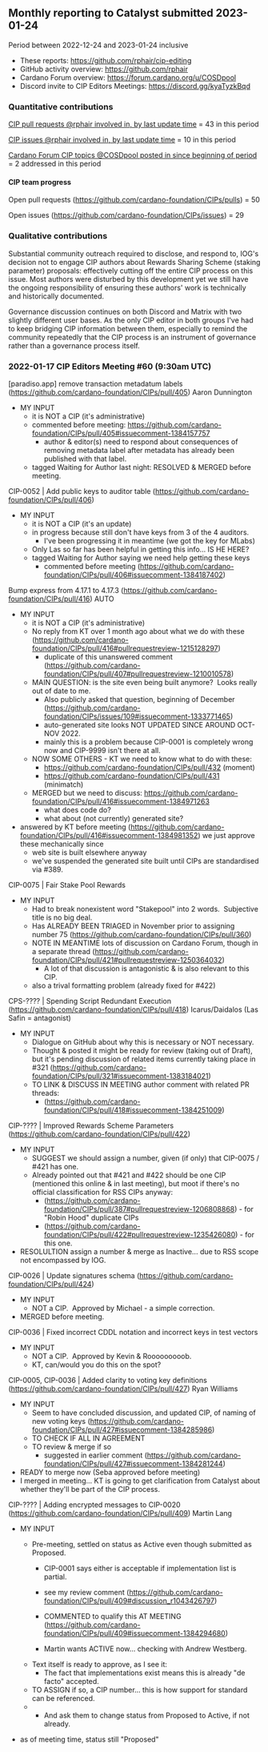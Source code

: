 ## Monthly reporting to Catalyst submitted 2023-01-24

Period between 2022-12-24 and 2023-01-24 inclusive

- These reports: https://github.com/rphair/cip-editing
- GitHub activity overview: https://github.com/rphair
- Cardano Forum overview: https://forum.cardano.org/u/COSDpool
- Discord invite to CIP Editors Meetings: https://discord.gg/kyaTyzkBqd

### Quantitative contributions

[CIP pull requests @rphair involved in, by last update time](https://github.com/cardano-foundation/CIPs/pulls?q=is%3Apr+involves%3Arphair+sort%3Aupdated-desc) = 43 in this period

[CIP issues @rphair involved in, by last update time](https://github.com/cardano-foundation/CIPs/issues?q=is%3Aissue+involves%3Arphair+sort%3Aupdated-desc) = 10 in this period

[Cardano Forum CIP topics @COSDpool posted in since beginning of period](https://forum.cardano.org/search?q=%23developers%3Acips%20%40COSDpool%20after%3A2022-12-24) = 2 addressed in this period

#### CIP team progress

Open pull requests (https://github.com/cardano-foundation/CIPs/pulls) = 50

Open issues (https://github.com/cardano-foundation/CIPs/issues) = 29

### Qualitative contributions

Substantial community outreach required to disclose, and respond to, IOG's decision not to engage CIP authors about Rewards Sharing Scheme (staking parameter) proposals: effectively cutting off the entire CIP process on this issue.  Most authors were disturbed by this development yet we still have the ongoing responsibility of ensuring these authors' work is technically and historically documented.

Governance discussion continues on both Discord and Matrix with two slightly different user bases.  As the only CIP editor in both groups I've had to keep bridging CIP information between them, especially to remind the community repeatedly that the CIP process is an instrument of governance rather than a governance process itself.

### 2022-01-17 CIP Editors Meeting #60 (9:30am UTC)

[paradiso.app] remove transaction metadatum labels (https://github.com/cardano-foundation/CIPs/pull/405) Aaron Dunnington

-   MY INPUT
    -   it is NOT a CIP (it's administrative)
    -   commented before meeting: https://github.com/cardano-foundation/CIPs/pull/405#issuecomment-1384157757
        -   author & editor(s) need to respond about consequences of removing metadata label after metadata has already been published with that label.
    -   tagged Waiting for Author last night: RESOLVED & MERGED before meeting.

CIP-0052 | Add public keys to auditor table (https://github.com/cardano-foundation/CIPs/pull/406)

-   MY INPUT
    -   it is NOT a CIP (it's an update)
    -   in progress because still don't have keys from 3 of the 4 auditors.
        -   I've been progressing it in meantime (we got the key for MLabs)
    -   Only Las so far has been helpful in getting this info... IS HE HERE?
    -   tagged Waiting for Author saying we need help getting these keys
        -   commented before meeting (https://github.com/cardano-foundation/CIPs/pull/406#issuecomment-1384187402)

Bump express from 4.17.1 to 4.17.3 (https://github.com/cardano-foundation/CIPs/pull/416) AUTO

-   MY INPUT
    -   it is NOT a CIP (it's administrative)
    -   No reply from KT over 1 month ago about what we do with these (https://github.com/cardano-foundation/CIPs/pull/416#pullrequestreview-1215128297)
        -   duplicate of this unanswered comment (https://github.com/cardano-foundation/CIPs/pull/407#pullrequestreview-1210010578)
    -   MAIN QUESTION: is the site even being built anymore?  Looks really out of date to me.
        -   Also publicly asked that question, beginning of December (https://github.com/cardano-foundation/CIPs/issues/109#issuecomment-1333771465)
        -   auto-generated site looks NOT UPDATED SINCE AROUND OCT-NOV 2022.
        -   mainly this is a problem because CIP-0001 is completely wrong now and CIP-9999 isn't there at all.
    -   NOW SOME OTHERS - KT we need to know what to do with these:
        -   https://github.com/cardano-foundation/CIPs/pull/432 (moment)
        -   https://github.com/cardano-foundation/CIPs/pull/431 (minimatch)
    -   MERGED but we need to discuss: https://github.com/cardano-foundation/CIPs/pull/416#issuecomment-1384971263
        -   what does code do?
        -   what about (not currently) generated site?
-   answered by KT before meeting (https://github.com/cardano-foundation/CIPs/pull/416#issuecomment-1384981352) we just approve these mechanically since
    -   web site is built elsewhere anyway
    -   we've suspended the generated site built until CIPs are standardised via #389.

CIP-0075 | Fair Stake Pool Rewards

-   MY INPUT
    -   Had to break nonexistent word "Stakepool" into 2 words.  Subjective title is no big deal.
    -   Has ALREADY BEEN TRIAGED in November prior to assigning number 75 (https://github.com/cardano-foundation/CIPs/pull/360)
    -   NOTE IN MEANTIME lots of discussion on Cardano Forum, though in a separate thread (https://github.com/cardano-foundation/CIPs/pull/421#pullrequestreview-1250364032)
        -   A lot of that discussion is antagonistic & is also relevant to this CIP.
    -   also a trival formatting problem (already fixed for #422)

CPS-???? | Spending Script Redundant Execution (https://github.com/cardano-foundation/CIPs/pull/418) Icarus/Daidalos (Las Safin = antagonist)

-   MY INPUT
    -   Dialogue on GitHub about why this is necessary or NOT necessary.
    -   Thought & posted it might be ready for review (taking out of Draft), but it's pending discussion of related items currently taking place in #321 (https://github.com/cardano-foundation/CIPs/pull/321#issuecomment-1383184021)
    -   TO LINK & DISCUSS IN MEETING author comment with related PR threads:
        -   (https://github.com/cardano-foundation/CIPs/pull/418#issuecomment-1384251009)

CIP-???? | Improved Rewards Scheme Parameters (https://github.com/cardano-foundation/CIPs/pull/422)

-   MY INPUT
    -   SUGGEST we should assign a number, given (if only) that CIP-0075 / #421 has one.
    -   Already pointed out that #421 and #422 should be one CIP (mentioned this online & in last meeting), but moot if there's no official classification for RSS CIPs anyway:
        -   (https://github.com/cardano-foundation/CIPs/pull/387#pullrequestreview-1206808868) - for "Robin Hood" duplicate CIPs
        -   (https://github.com/cardano-foundation/CIPs/pull/422#pullrequestreview-1235426080) - for this one.
-   RESOLULTION assign a number & merge as Inactive... due to RSS scope not encompassed by IOG.

CIP-0026 | Update signatures schema (https://github.com/cardano-foundation/CIPs/pull/424)

-   MY INPUT
    -   NOT a CIP.  Approved by Michael - a simple correction.
-   MERGED before meeting.

CIP-0036 | Fixed incorrect CDDL notation and incorrect keys in test vectors

-   MY INPUT
    -   NOT a CIP.  Approved by Kevin & Rooooooooob.
    -   KT, can/would you do this on the spot?

CIP-0005, CIP-0036 | Added clarity to voting key definitions (https://github.com/cardano-foundation/CIPs/pull/427) Ryan Williams

-   MY INPUT
    -   Seem to have concluded discussion, and updated CIP, of naming of new voting keys (https://github.com/cardano-foundation/CIPs/pull/427#issuecomment-1384285986)
    -   TO CHECK IF ALL IN AGREEMENT
    -   TO review & merge if so
        -   suggested in earlier comment (https://github.com/cardano-foundation/CIPs/pull/427#issuecomment-1384281244)
-   READY to merge now (Seba approved before meeting)
-   I merged in meeting... KT is going to get clarification from Catalyst about whether they'll be part of the CIP process.

CIP-???? | Adding encrypted messages to CIP-0020 (https://github.com/cardano-foundation/CIPs/pull/409) Martin Lang

-   MY INPUT
    -   Pre-meeting, settled on status as Active even though submitted as Proposed.
        -   CIP-0001 says either is acceptable if implementation list is partial.

        -   see my review comment (https://github.com/cardano-foundation/CIPs/pull/409#discussion_r1043426797)
        -   COMMENTED to qualify this AT MEETING (https://github.com/cardano-foundation/CIPs/pull/409#issuecomment-1384294680)
        -   Martin wants ACTIVE now... checking with Andrew Westberg.
    -   Text itself is ready to approve, as I see it:
        -   The fact that implementations exist means this is already "de facto" accepted.
    -   TO ASSIGN if so, a CIP number... this is how support for standard can be referenced.
    -   -   And ask them to change status from Proposed to Active, if not already.

-   as of meeting time, status still "Proposed"
